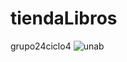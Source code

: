 # tiendaLibros
grupo24ciclo4
![unab](https://user-images.githubusercontent.com/85587286/205414621-a0d72eca-756b-4392-8587-9c74293365de.gif)
